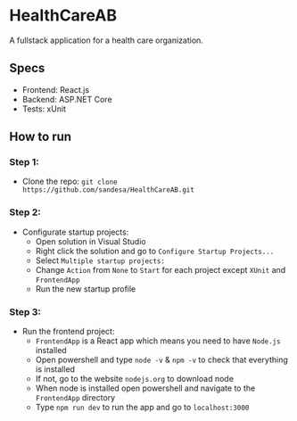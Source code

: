 # HealthCareAB
A fullstack application for a health care organization.

## Specs
- Frontend: React.js
- Backend: ASP.NET Core
- Tests: xUnit

## How to run
### Step 1:
- Clone the repo: `git clone https://github.com/sandesa/HealthCareAB.git`

### Step 2:
- Configurate startup projects:
  - Open solution in Visual Studio
  - Right click the solution and go to `Configure Startup Projects...`
  - Select `Multiple startup projects:`
  - Change `Action` from `None` to `Start` for each project except `XUnit` and `FrontendApp`
  - Run the new startup profile

### Step 3:
- Run the frontend project:
  - `FrontendApp` is a React app which means you need to have `Node.js` installed
  - Open powershell and type `node -v` & `npm -v` to check that everything is installed
  - If not, go to the website `nodejs.org` to download node
  - When node is installed open powershell and navigate to the `FrontendApp` directory
  - Type `npm run dev` to run the app and go to `localhost:3000` 
